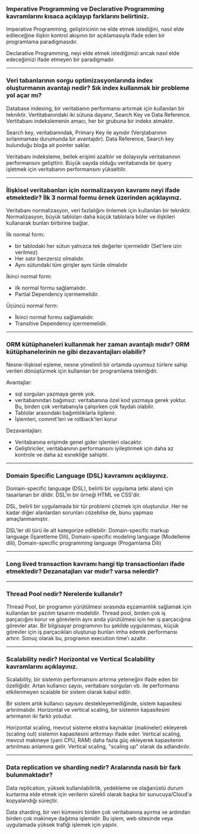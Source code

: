 <h3>
Imperative Programming ve Declarative Programming kavramlarını kısaca açıklayıp farklarını belirtiniz.
</h3>

<p>
Imperative Programming, geliştiricinin ne elde etmek istediğini, nasıl elde edileceğine ilişkin kontrol akışının bir açıklamasıyla ifade eden bir programlama paradigmasıdır.

Declarative Programming, neyi elde etmek istediğimizi ancak nasıl elde edeceğimizi ifade etmeyen bir paradigmadır.
</p>

<hr />

<h3>
Veri tabanlarının sorgu optimizasyonlarında index oluşturmanın avantajı nedir? Sık index kullanmak bir probleme yol açar mı?
</h3>

<p>
  Database indexing, bir veritabanın performansı artırmak için kullanılan bir tekniktir. Vertitabanındaki iki sütuna dayanır, Search Key ve Data Reference. Vertitabanı indekslemenin amacı, her bir grubuna bir indekx atmaktır.
  
  Search key, veritabanındak, Primary Key ile aynıdır (Verştabanının sırlanmaması durumunda bir avantajdır). Data Reference, Search key bulunduğu bloğa ait pointer saklar.
  
  Veritabanı indeksleme, bellek erişimi azaltılır ve dolaysıyla veritabanının performansını gelişttirir. Büyük sayıda olduğu veritabanıda bir query işletmek için veritabanın performansını yükseltilir. 
</p>

<hr />

<h3>
İlişkisel veritabanları için normalizasyon kavramı neyi ifade etmektedir? İlk 3 normal formu örnek üzerinden açıklayınız.
</h3>

<p>
  Veritabanı normalizasyon, veri fazlalığını önlemek için kullanılan bir tekniktir. Normalizasyon, büyük tabloları daha küçük tablolara böler ve ilişkileri kullanarak bunları birbirine bağlar.

İlk normal form: 
  - bir tablodaki her sütun yalnızca tek değerler içermelidir (Set'lere izin verilmez)
  - Her satır benzersiz olmalıdır. 
  - Aynı sütundaki tüm girişler aynı türde olmalıdır

İkinci normal form: 
  - ilk normal formu sağlamalıdır. 
  - Partial Dependency içermemelidir.

Üçüncü normal form: 
  - İkinci normal formu sağlamalıdır. 
  - Transitive Dependency içermemelidir.
</p>

<hr />

<h3>
ORM kütüphaneleri kullanmak her zaman avantajlı mıdır? ORM kütüphanelerinin ne gibi dezavantajları olabilir?
</h3>

<p>
  Nesne-ilişkisel eşleme, nesne yönelimli bir ortamda uyumsuz türlere sahip verileri dönüştürmek için kullanılan bir programlama tekniğidir.

Avantajlar:
- sql sorguları yazmaya gerek yok.
- veritabanından bağımsız: veritabanına özel kod yazmaya gerek yoktur. Bu, birden çok veritabanıyla çalışırken çok faydalı olabilir.
- Tablolar arasındaki bağımlılıklarla ilgilenir.
- İşlemleri, commit'leri ve rollback'leri korur

Dezavantajları:
- Veritabanına erişimde genel gider işlemleri olacaktır.
- Geliştiriciler, veritabanının performansını iyileştirmek için daha az kontrole ve daha az esnekliğe sahiptir.
</p>

<hr />

<h3>
Domain Specific Language (DSL) kavramını açıklayınız.
</h3>

<p>
  Domain-specific language (DSL), belirlii bir uygulama (etki alanı) için tasarlanan bir dildir. DSL'in bir örneği HTML ve CSS'dir.
  
  DSL, belirli bir uygulamada bir tür problemi çözmek için oluşturulur. Her ne kadar diğer alanlardan sorunları cözebilse de, bunu yapması amaçlanmamıştır.
  
  DSL'ler dil türü ile alt kategorize edilebilir: Domain-specific markup language (İşaretleme Dili), Domain-specific modeling language (Modelleme dili), Domain-specific programming language (Progamlama Dili)
</p>

<hr />

<h3>
Long lived transaction kavramı hangi tip transactionları ifade etmektedir? Dezanatajları var mıdır? varsa nelerdir?
</h3>

<p></p>

<hr />

<h3>
Thread Pool nedir? Nerelerde kullanılır?
</h3>

<p>
  Thread Pool, bir programın yürütülmesi sırasında eşzamanlılık sağlamak için kullanılan bir yazılım tasarım modelidir. Thread pool, birden çok iş parçacığını korur ve görevlerin aynı anda yürütülmesi için her iş parçacığına görevler atar. Bir bilgisayar programının bu şekilde uygulanması, küçük görevler için iş parçacıkları oluşturup bunları imha ederek performansı artırır. Sonuç olarak bu, programın execution time'ı azaltır.
</p>

<hr />

<h3>
Scalability nedir? Horizontal ve Vertical Scalability kavramlarını açıklayınız.
</h3>

<p>
Scalability, bir sistemin performansını artırma yeteneğini ifade eden bir özelliğidir. Artan kullanıcı sayısı, veritabanı sorguları vb. ile performansı etkilenmeyen scalable bir sistem olarak kabul edilir.

Bir sistem artık kullanıcı sayısını destekleyemediğinde, sistem kapasitesi artırılmalıdır. Horizontal ve vertical scaling, bir sistemin kapasitesini artırmanın iki farklı yoludur.

Horizontal scaling, mevcut sisteme ekstra kaynaklar (makineler) ekleyerek (scaling out) sistemin kapasitesini arttırmayı ifade eder. Vertical scaling, mevcut makineye (yani CPU, RAM) daha fazla güç ekleyerek kapasitenin artırılması anlamına gelir. Vertical scaling, "scaling up" olarak da adlandırılır.
</p>

<hr />

<h3>
Data replication ve sharding nedir? Aralarında nasılı bir fark bulunmaktadır?
</h3>

<p>
  Data replication, yüksek kullanılabilirlik, yedekleme ve olağanüstü durum kurtarma elde etmek için verilerin sürekli olarak başka bir sunucuya/Cloud'a kopyalandığı süreçtir.

  Data sharding, bir veri kümesini birden çok veritabanına ayırma ve ardından birden çok makineye dağıtma işlemidir. Bu işlem, web sitesinde veya uygulamada yüksek trafiği işlemek için yapılır.
</p>


